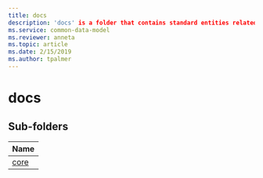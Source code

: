 ```yaml
---
title: docs
description: 'docs' is a folder that contains standard entities related to the Common Data Model.
ms.service: common-data-model
ms.reviewer: anneta
ms.topic: article
ms.date: 2/15/2019
ms.author: tpalmer
---
```


# docs


## Sub-folders

|Name|
|---|
|[core](core/overview.md)|



